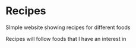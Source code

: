 # Recipes
SImple website showing recipes for different foods

Recipes will follow foods that I have an interest in